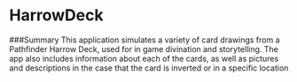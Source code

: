 # HarrowDeck

###Summary
This application simulates a variety of card drawings from a Pathfinder Harrow Deck, used for in game divination and storytelling.
The app also includes information about each of the cards, as well as pictures and descriptions in the case that the card is inverted or in a specific location
